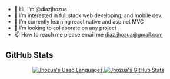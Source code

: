 - 👋 Hi, I’m @diazjhozua
- 👀 I’m interested in full stack web developing, and mobile dev.
- 🌱 I’m currently learning react native and asp.net MVC
- 💞️ I’m looking to collaborate on any project
- 📫 How to reach me please email me diaz.jhozua@gmail.com

## GitHub Stats

<div align="center">
  <a href="https:// " target="_blank">
    <img
         align="center"
         src="https://github-readme-stats.vercel.app/api/top-langs/?username=diazjhozua&theme=dark&hide=%20script&langs_count=7"
         alt="Jhozua's Used Languages"
    />
  </a>
  <a href="https:// " target="_blank">
    <img
         align="center"
         src="https://github-readme-stats.vercel.app/api?username=diazjhozua&theme=dark&show_icons=true&count_private=true"
         alt="Jhozua's GitHub Stats"
    />
  </a>
</div>

<!---
diazjhozua/diazjhozua is a ✨ special ✨ repository because its `README.md` (this file) appears on your GitHub profile.
You can click the Preview link to take a look at your changes.
--->
